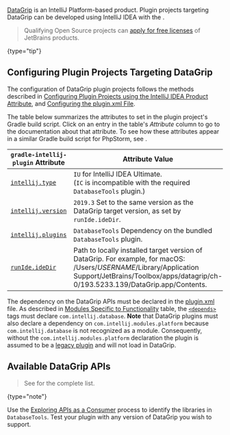 [//]: # (title: DataGrip Plugin Development)

<!-- Copyright 2000-2022 JetBrains s.r.o. and other contributors. Use of this source code is governed by the Apache 2.0 license that can be found in the LICENSE file. -->

[DataGrip](https://www.jetbrains.com/datagrip/) is an IntelliJ Platform-based product.
Plugin projects targeting DataGrip can be developed using IntelliJ IDEA with the [](tools_gradle_intellij_plugin.md).

> Qualifying Open Source projects can [apply for free licenses](https://www.jetbrains.com/community/opensource/) of JetBrains products.
>
{type="tip"}

## Configuring Plugin Projects Targeting DataGrip
The configuration of DataGrip plugin projects follows the methods described in [Configuring Plugin Projects using the IntelliJ IDEA Product Attribute](dev_alternate_products.md#configuring-plugin-projects-using-the-intellij-idea-product-attribute), and [Configuring the plugin.xml File](dev_alternate_products.md#configuring-pluginxml).

The table below summarizes the [](tools_gradle_intellij_plugin.md) attributes to set in the plugin project's Gradle build script.
Click on an entry in the table's *Attribute* column to go to the documentation about that attribute.
To see how these attributes appear in a similar Gradle build script for PhpStorm, see [](dev_alternate_products.md#configuring-gradle-build-script-using-the-intellij-idea-product-attribute).

| `gradle-intellij-plugin` Attribute                                               | Attribute Value                                                                                                                                                                                                       |
|----------------------------------------------------------------------------------|-----------------------------------------------------------------------------------------------------------------------------------------------------------------------------------------------------------------------|
| [`intellij.type`](tools_gradle_intellij_plugin.md#intellij-extension-type)       | `IU` for IntelliJ IDEA Ultimate.<br/>(`IC` is incompatible with the required `DatabaseTools` plugin.)                                                                                                                 |
| [`intellij.version`](tools_gradle_intellij_plugin.md#intellij-extension-version) | `2019.3` Set to the same version as the DataGrip target version, as set by `runIde.ideDir`.                                                                                                                           |
| [`intellij.plugins`](tools_gradle_intellij_plugin.md#intellij-extension-plugins) | `DatabaseTools` Dependency on the bundled `DatabaseTools` plugin.                                                                                                                                                     |
| [`runIde.ideDir`](tools_gradle_intellij_plugin.md#tasks-runide-idedir)            | Path to locally installed target version of DataGrip. For example, for macOS:<br/><path>/Users/$USERNAME$/Library/Application Support/JetBrains/Toolbox/apps/datagrip/ch-0/193.5233.139/DataGrip.app/Contents</path>. |

The dependency on the DataGrip APIs must be declared in the <path>[plugin.xml](plugin_configuration_file.md)</path> file.
As described in [Modules Specific to Functionality](plugin_compatibility.md#modules-specific-to-functionality) table, the [`<depends>`](plugin_configuration_file.md#idea-plugin__depends) tags must declare `com.intellij.database`.
**Note** that DataGrip plugins must also declare a dependency on `com.intellij.modules.platform` because `com.intellij.database` is not recognized as a module.
Consequently, without the `com.intellij.modules.platform` declaration the plugin is assumed to be a [legacy plugin](plugin_compatibility.md#declaring-plugin-dependencies) and will not load in DataGrip.

## Available DataGrip APIs

> See [](data_grip_extension_point_list.md) for the complete list.
>
{type="note"}

Use the [Exploring APIs as a Consumer](plugin_compatibility.md#exploring-apis-as-a-consumer) process to identify the libraries in `DatabaseTools`.
Test your plugin with any version of DataGrip you wish to support.
